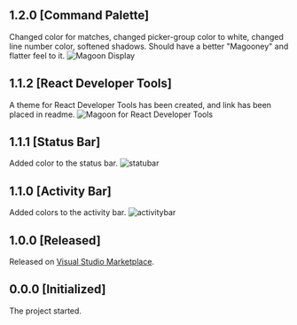 ## 1.2.0 [Command Palette]
Changed color for matches, changed picker-group color to white, changed line number color, softened shadows. Should have a better "Magooney" and flatter feel to it.
![Magoon Display](https://user-images.githubusercontent.com/14088342/27959704-ce25c914-6328-11e7-8221-5f5078fb0310.png)

## 1.1.2 [React Developer Tools]
A theme for React Developer Tools has been created, and link has been placed in readme.
![Magoon for React Developer Tools](https://user-images.githubusercontent.com/14088342/27956724-5af33894-631b-11e7-98dc-ff5804ac483a.png)

## 1.1.1 [Status Bar]
Added color to the status bar.
![statubar](https://cloud.githubusercontent.com/assets/14088342/25808892/ae73bbea-340b-11e7-8ee6-1dcc5ac34312.png)


## 1.1.0 [Activity Bar]
Added colors to the activity bar.
![activitybar](https://cloud.githubusercontent.com/assets/14088342/25770919/abaafbfa-3242-11e7-9406-c4aacec80859.png)



## 1.0.0 [Released]
Released on [Visual Studio Marketplace](https://marketplace.visualstudio.com/items?itemName=Northerntwig.magoon). 

## 0.0.0 [Initialized]
The project started.
